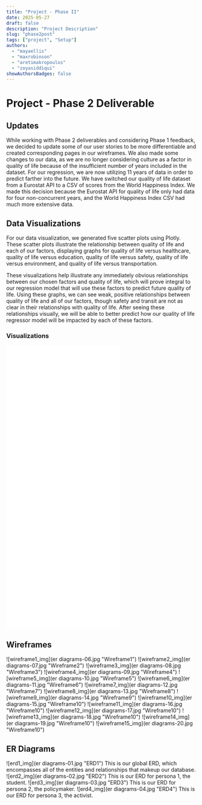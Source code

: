 ```yaml
---
title: "Project - Phase II"
date: 2025-05-27
draft: false
description: "Project Description"
slug: "phase2post"
tags: ["project", "Setup"]
authors:
  - "mayaellis"
  - "maxrobinson"
  - "aretimakropoulos"
  - "zoyasiddiqui"
showAuthorsBadges: false
---
```


# Project - Phase 2 Deliverable

## Updates

While working with Phase 2 deliverables and considering Phase 1 feedback, we decided to update some of our user stories to be more differentiable and created corresponding pages in our wireframes. We also made some changes to our data, as we are no longer considering culture as a factor in quality of life because of the insufficient number of years included in the dataset. For our regression, we are now utilizing 11 years of data in order to predict farther into the future. We have switched our quality of life dataset from a Eurostat API to a CSV of scores from the World Happiness Index. We made this decision because the Eurostat API for quality of life only had data for four non-concurrent years, and the World Happiness Index CSV had much more extensive data.

## Data Visualizations

For our data visualization, we generated five scatter plots using Plotly. These scatter plots illustrate the relationship between quality of life and each of our factors, displaying graphs for quality of life versus healthcare, quality of life versus education, quality of life versus safety, quality of life versus environment, and quality of life versus transportation. 

These visualizations help illustrate any immediately obvious relationships between our chosen factors and quality of life, which will prove integral to our regression model that will use these factors to predict future quality of life. Using these graphs, we can see weak, positive relationships between quality of life and all of our factors, though safety and transit are not as clear in their relationships with quality of life. After seeing these relationships visually, we will be able to better predict how our quality of life regressor model will be impacted by each of these factors. 

### Visualizations
![healthcare](/healthcare_qol.html)
![education](/edu_qol.html)
![safety](/safety_qol.html)
![environment](/env_qol.html)
![transportation](/inf_qol.html)

## Wireframes

![wireframe1_img](er diagrams-06.jpg "Wireframe1")
![wireframe2_img](er diagrams-07.jpg "Wireframe2")
![wireframe3_img](er diagrams-08.jpg "Wireframe3")
![wireframe4_img](er diagrams-09.jpg "Wireframe4")
![wireframe5_img](er diagrams-10.jpg "Wireframe5")
![wireframe6_img](er diagrams-11.jpg "Wireframe6")
![wireframe7_img](er diagrams-12.jpg "Wireframe7")
![wireframe8_img](er diagrams-13.jpg "Wireframe8")
![wireframe9_img](er diagrams-14.jpg "Wireframe9")
![wireframe10_img](er diagrams-15.jpg "Wireframe10")
![wireframe11_img](er diagrams-16.jpg "Wireframe10")
![wireframe12_img](er diagrams-17.jpg "Wireframe10")
![wireframe13_img](er diagrams-18.jpg "Wireframe10")
![wireframe14_img](er diagrams-19.jpg "Wireframe10")
![wireframe15_img](er diagrams-20.jpg "Wireframe10")

## ER Diagrams

![erd1_img](er diagrams-01.jpg "ERD1")
This is our global ERD, which encompasses all of the entities and relationships that makeup our database.
![erd2_img](er diagrams-02.jpg "ERD2")
This is our ERD for persona 1, the student.
![erd3_img](er diagrams-03.jpg "ERD3")
This is our ERD for persona 2, the policymaker.
![erd4_img](er diagrams-04.jpg "ERD4")
This is our ERD for persona 3, the activist.

